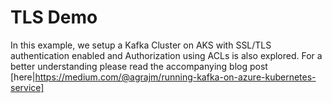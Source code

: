 # TLS Demo

In this example, we setup a Kafka Cluster on AKS with SSL/TLS authentication enabled and Authorization using ACLs is also explored. For a better understanding please read the accompanying blog post [here|https://medium.com/@agrajm/running-kafka-on-azure-kubernetes-service]